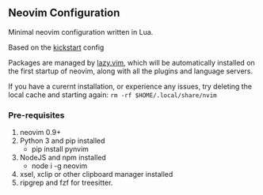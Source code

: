 ## Neovim Configuration
Minimal neovim configuration written in Lua.

Based on the [kickstart](https://github.com/nvim-lua/kickstart.nvim) config

Packages are managed by [lazy.vim](https://github.com/folke/lazy.nvim), which will be automatically installed on the first startup of neovim, along with all the plugins and language servers.

If you have a curernt installation, or experience any issues, try deleting the local cache and starting again: `rm -rf $HOME/.local/share/nvim`

### Pre-requisites
1. neovim 0.9+
2. Python 3 and pip installed
      * pip install pynvim
3. NodeJS and npm installed
      * node i -g neovim
4. xsel, xclip or other clipboard manager installed
5. ripgrep and fzf for treesitter.
